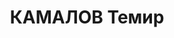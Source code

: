 ---
title: КАМАЛОВ Темир
description: "Род. в 1898, Южно-Казахстанская обл., Кзылординский р-н, Караузен, казах,\
  \ обр.: начальное. Проживал: Кустанайская обл., Кустанай. Заведующий, областной\
  \ комитет КП(б)К. \n  Арестован 14.08.1937. Обв. по ст. 58-10, 58-11 УК РСФСР. Приговор:\
  \ выездная сессия ВК ВС СССР, 28.02.1938 – ВМН. \n  Реабилитирован ВК ВС СССР 20.03.1958"
---